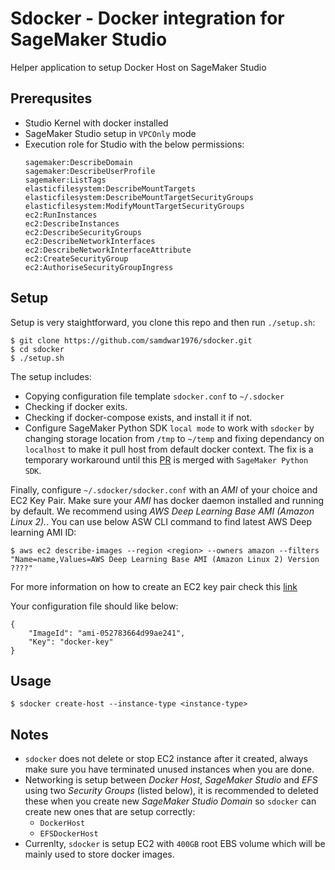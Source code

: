 # Sdocker - Docker integration for SageMaker Studio
Helper application to setup Docker Host on SageMaker Studio
## Prerequsites
- Studio Kernel with docker installed
- SageMaker Studio setup in `VPCOnly` mode
- Execution role for Studio with the below permissions:
  ```
  sagemaker:DescribeDomain
  sagemaker:DescribeUserProfile
  sagemaker:ListTags
  elasticfilesystem:DescribeMountTargets
  elasticfilesystem:DescribeMountTargetSecurityGroups
  elasticfilesystem:ModifyMountTargetSecurityGroups
  ec2:RunInstances
  ec2:DescribeInstances
  ec2:DescribeSecurityGroups
  ec2:DescribeNetworkInterfaces
  ec2:DescribeNetworkInterfaceAttribute
  ec2:CreateSecurityGroup
  ec2:AuthoriseSecurityGroupIngress
  ```
## Setup
Setup is very staightforward, you clone this repo and then run `./setup.sh`:
```
$ git clone https://github.com/samdwar1976/sdocker.git
$ cd sdocker
$ ./setup.sh
```
The setup includes:
- Copying configuration file template `sdocker.conf` to `~/.sdocker`
- Checking if docker exits.
- Checking if docker-compose exists, and install it if not.
- Configure SageMaker Python SDK `local mode` to work with `sdocker` by changing storage location from `/tmp` to `~/temp` and fixing dependancy on `localhost` to make it pull host from default docker context. The fix is a temporary workaround until this [PR](https://github.com/aws/sagemaker-python-sdk/pull/2864) is merged with `SageMaker Python SDK`.

Finally, configure `~/.sdocker/sdocker.conf` with an *AMI* of your choice and EC2 Key Pair. Make sure your *AMI* has docker daemon installed and running by default. We recommend using *AWS Deep Learning Base AMI (Amazon Linux 2).*. You can use below ASW CLI command to find latest AWS Deep learning AMI ID:

```
$ aws ec2 describe-images --region <region> --owners amazon --filters "Name=name,Values=AWS Deep Learning Base AMI (Amazon Linux 2) Version ????"
```
For more information on how to create an EC2 key pair check this [link](https://docs.aws.amazon.com/AWSEC2/latest/UserGuide/ec2-key-pairs.html#having-ec2-create-your-key-pair)

Your configuration file should like below:
```
{
    "ImageId": "ami-052783664d99ae241",
    "Key": "docker-key"
}
```


## Usage
```
$ sdocker create-host --instance-type <instance-type>
```
## Notes
- `sdocker` does not delete or stop EC2 instance after it created, always make sure you have terminated unused instances when you are done.
- Networking is setup between *Docker Host*, *SageMaker Studio* and *EFS* using two *Security Groups* (listed below), it is recommended to deleted these when you create new *SageMaker Studio Domain* so `sdocker` can create new ones that are setup correctly:
  - `DockerHost`
  - `EFSDockerHost`
- Currenlty, `sdocker` is setup EC2 with `400GB` root EBS volume which will be mainly used to store docker images.

